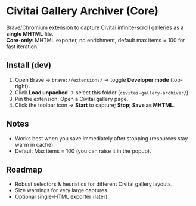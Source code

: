 # Civitai Gallery Archiver (Core)

Brave/Chromium extension to capture Civitai infinite-scroll galleries as a **single MHTML** file.  
**Core-only**: MHTML exporter, no enrichment, default max items = 100 for fast iteration.

## Install (dev)
1. Open Brave → `brave://extensions/` → toggle **Developer mode** (top-right).
2. Click **Load unpacked** → select this folder (`civitai-gallery-archiver/`).
3. Pin the extension. Open a Civitai gallery page.
4. Click the toolbar icon → **Start** to capture; **Stop**; **Save as MHTML**.

## Notes
- Works best when you save immediately after stopping (resources stay warm in cache).
- Default Max items = 100 (you can raise it in the popup).

## Roadmap
- Robust selectors & heuristics for different Civitai gallery layouts.
- Size warnings for very large captures.
- Optional single-HTML exporter (later).
